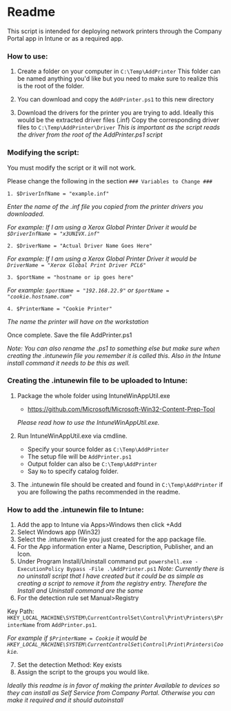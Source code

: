 # Readme
This script is intended for deploying network printers through the Company Portal app in Intune or as a required app.

### How to use:
1. Create a folder on your computer in `C:\Temp\AddPrinter` This folder can be named anything you'd like but you need to make sure to realize this is the root of the folder.

2. You can download and copy the `AddPrinter.ps1` to this new directory

3. Download the drivers for the printer you are trying to add. Ideally this would be the extracted driver files (.inf)
Copy the corresponding driver files to `C:\Temp\AddPrinter\Driver` *This is important as the script reads the driver from the root of the AddPrinter.ps1 script*


### Modifying the script:
You must modify the script or it will not work.

Please change the following in the section `### Variables to Change ###`

	1. $DriverInfName = "example.inf"
*Enter the name of the .inf file you copied from the printer drivers you downloaded.*

*For example: If I am using a Xerox Global Printer Driver it would be `$DriverInfName = "x3UNIVX.inf" `*

	2. $DriverName = "Actual Driver Name Goes Here" 

*For example: If I am using a Xerox Global Printer Driver it would be `DriverName = "Xerox Global Print Driver PCL6"`*

	3. $portName = "hostname or ip goes here"

*For example: `$portName = "192.168.22.9"` or `$portName = "cookie.hostname.com"`*

	4. $PrinterName = "Cookie Printer"

*The name the printer will have on the workstation*


Once complete. Save the file AddPrinter.ps1

*Note: You can also rename the .ps1 to something else but make sure when creating the .intunewin file you remember it is called this. Also in the Intune install command it needs to be this as well.*


### Creating the .intunewin file to be uploaded to Intune:
1. Package the whole folder using IntuneWinAppUtil.exe 
	* 	https://github.com/Microsoft/Microsoft-Win32-Content-Prep-Tool 

	*Please read how to use the IntuneWinAppUtil.exe.*
2. Run IntuneWinAppUtil.exe via cmdline. 
	* Specify your source folder as `C:\Temp\AddPrinter`
	* The setup file will be `AddPrinter.ps1`
	* Output folder can also be `C:\Temp\AddPrinter`
	* Say `No` to specify catalog folder. 

3. The .intunewin file should be created and found in `C:\Temp\AddPrinter` if you are following the paths recommended in the readme.

### How to add the .intunewin file to Intune:
1. Add the app to Intune via Apps>Windows then click +Add 
2. Select Windows app (Win32)
3. Select the .intunewin file you just created for the app package file.
4. For the App information enter a Name, Description, Publisher, and an Icon. 
5. Under Program Install/Uninstall command put `powershell.exe -ExecutionPolicy Bypass -File .\AddPrinter.ps1` *Note: Currently there is no uninstall script that I have created but it could be as simple as creating a script to remove it from the registry entry. Therefore the Install and Uninstall command are the same*
6. For the detection rule set Manual>Registry

 Key Path: `HKEY_LOCAL_MACHINE\SYSTEM\CurrentControlSet\Control\Print\Printers\$PrinterName` from `AddPrinter.ps1`. 

*For example if `$PrinterName = Cookie` it would be `HKEY_LOCAL_MACHINE\SYSTEM\CurrentControlSet\Control\Print\Printers\Cookie`.* 

7. Set the detection Method: Key exists
8. Assign the script to the groups you would like. 

*Ideally this readme is in favor of making the printer Available to devices so they can install as Self Service from Company Portal. Otherwise you can make it required and it should autoinstall*

